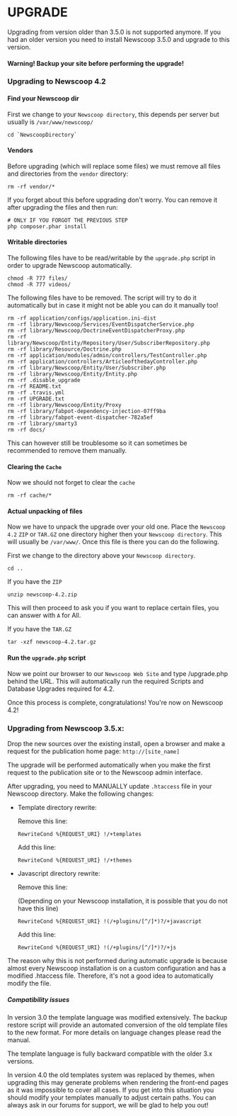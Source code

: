 UPGRADE
=======


Upgrading from version older than 3.5.0 is not supported anymore. If you
had an older version you need to install Newscoop 3.5.0 and upgrade to this
version.

#### Warning! Backup your site before performing the upgrade!

### Upgrading to Newscoop 4.2
#### Find your Newscoop dir

First we change to your `Newscoop directory`, this depends per server but usually is `/var/www/newscoop/`
```
cd `NewscoopDirectory`
```

#### Vendors

Before upgrading (which will replace some files) we must remove all files and directories from the `vendor` directory:

```
rm -rf vendor/*
```

If you forget about this before upgrading don't worry. You can remove it after upgrading the files and then run: 

```
# ONLY IF YOU FORGOT THE PREVIOUS STEP
php composer.phar install
```

#### Writable directories

The following files have to be read/writable by the `upgrade.php` script in order to upgrade Newscoop automatically.


```
chmod -R 777 files/
chmod -R 777 videos/
```

The following files have to be removed. The script will try to do it automatically but in case it might not be able you can do it manually too!

```
rm -rf application/configs/application.ini-dist
rm -rf library/Newscoop/Services/EventDispatcherService.php
rm -rf library/Newscoop/DoctrineEventDispatcherProxy.php
rm -rf library/Newscoop/Entity/Repository/User/SubscriberRepository.php
rm -rf library/Resource/Doctrine.php
rm -rf application/modules/admin/controllers/TestController.php
rm -rf application/controllers/ArticleofthedayController.php
rm -rf library/Newscoop/Entity/User/Subscriber.php
rm -rf library/Newscoop/Entity/Entity.php
rm -rf .disable_upgrade
rm -rf README.txt
rm -rf .travis.yml
rm -rf UPGRADE.txt
rm -rf library/Newscoop/Entity/Proxy
rm -rf library/fabpot-dependency-injection-07ff9ba
rm -rf library/fabpot-event-dispatcher-782a5ef
rm -rf library/smarty3
rm -rf docs/
```
This can however still be troublesome so it can sometimes be recommended to remove them manually.

#### Clearing the `Cache`

Now we should not forget to clear the `cache`

```
rm -rf cache/*
```

#### Actual unpacking of files
Now we have to unpack the upgrade over your old one. Place the `Newscoop 4.2` `ZIP` or `TAR.GZ` one directory higher then your `Newscoop directory`. This will usually be `/var/www/`. Once this file is there you can do the following.

First we change to the directory above your `Newscoop directory`.

```
cd ..
```

If you have the `ZIP`

```
unzip newscoop-4.2.zip
```
This will then proceed to ask you if you want to replace certain files, you can answer with `A` for All.

If you have the `TAR.GZ`

```
tar -xzf newscoop-4.2.tar.gz
```

#### Run the `upgrade.php` script
Now we point our browser to our `Newscoop Web Site` and type /upgrade.php behind the URL. This will automatically run the required Scripts and Database Upgrades required for 4.2.

Once this process is complete, congratulations! You're now on Newscoop 4.2!

### Upgrading from Newscoop 3.5.x:

Drop the new sources over the existing install, open a browser and make a request for the publication home page: ```http://[site_name]```

The upgrade will be performed automatically when you make the first
request to the publication site or to the Newscoop admin interface.

After upgrading, you need to MANUALLY update ```.htaccess``` file in your 
Newscoop directory. Make the following changes:

* Template directory rewrite:

    Remove this line:

    ```RewriteCond %{REQUEST_URI} !/+templates```

    Add this line:

    ```RewriteCond %{REQUEST_URI} !/+themes```

* Javascript directory rewrite:

    Remove this line:

    (Depending on your Newscoop installation, it is possible that you do not
    have this line)

    ```RewriteCond %{REQUEST_URI} !(/+plugins/[^/]*)?/+javascript```

    Add this line:

    ```RewriteCond %{REQUEST_URI} !(/+plugins/[^/]*)?/+js```

The reason why this is not performed during automatic upgrade is because
almost every Newscoop installation is on a custom configuration and has a
modified .htaccess file. Therefore, it's not a good idea to automatically
modify the file.

##### Compatibility issues

In version 3.0 the template language was modified extensively. The
backup restore script will provide an automated conversion of the old
template files to the new format. For more details on language changes
please read the manual.

The template language is fully backward compatible with the older 3.x
versions.

In version 4.0 the old templates system was replaced by themes, when upgrading
this may generate problems when rendering the front-end pages as it was
impossible to cover all cases. If you get into this situation you should
modify your templates manually to adjust certain paths. You can always ask
in our forums for support, we will be glad to help you out!
